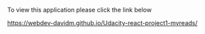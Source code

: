 To view this application please click the link below

https://webdev-davidm.github.io/Udacity-react-project1-myreads/
